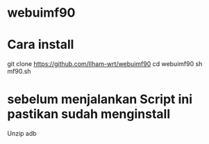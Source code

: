 # webuimf90
# Cara install 
git clone https://github.com/Ilham-wrt/webuimf90
cd webuimf90
sh mf90.sh 
# sebelum menjalankan Script ini pastikan sudah menginstall
Unzip
adb

